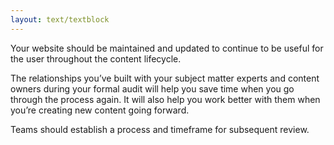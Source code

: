 ```yaml
---
layout: text/textblock
---
```


Your website should be maintained and updated to continue to be useful for the user throughout the content lifecycle.

The relationships you’ve built with your subject matter experts and content owners during your formal audit will help you save time when you go through the process again. It will also help you work better with them when you’re creating new content going forward.

Teams should establish a process and timeframe for subsequent review.
